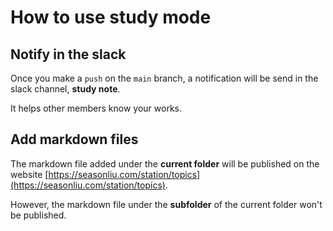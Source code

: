 # How to use study mode

## Notify in the slack

Once you make a `push` on the `main` branch, a notification will be send in the slack channel, **study note**. 

It helps other members know your works.

## Add markdown files

The markdown file added under the **current folder** will be published on the website [https://seasonliu.com/station/topics](https://seasonliu.com/station/topics).

However, the markdown file under the **subfolder** of the current folder won't be published.